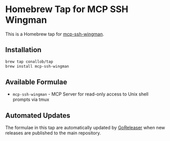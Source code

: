 # Homebrew Tap for MCP SSH Wingman

This is a Homebrew tap for [mcp-ssh-wingman](https://github.com/conallob/mcp-ssh-wingman).

## Installation

```bash
brew tap conallob/tap
brew install mcp-ssh-wingman
```

## Available Formulae

- `mcp-ssh-wingman` - MCP Server for read-only access to Unix shell prompts via tmux

## Automated Updates

The formulae in this tap are automatically updated by [GoReleaser](https://goreleaser.com/)
when new releases are published to the main repository.
